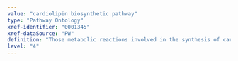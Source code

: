 ```yaml
---
value: "cardiolipin biosynthetic pathway"
type: "Pathway Ontology"
xref-identifier: "0001345"
xref-dataSource: "PW"
definition: "Those metabolic reactions involved in the synthesis of cardiolipin, a molecule important for mitochondrial function."
level: "4"
---
```

